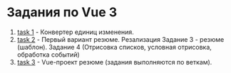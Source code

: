 # Задания по Vue 3

1. [task 1](/task3-1/) - Конвертер единиц изменения.
2. [task 2](/task3-2/) - Первый вариант резюме.
Резализация Задание 3 - резюме (шаблон). Задание 4 (Отрисовка списков, условная отрисовка, обработка событий)
3. [task 3](/task-5/) - Vue-проект резюме (задания выполняются по веткам).
